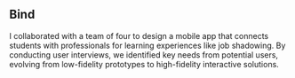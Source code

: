 ## Bind

I collaborated with a team of four to design a mobile app that connects students with professionals for learning experiences like job shadowing. By conducting user interviews, we identified key needs from potential users, evolving from low-fidelity prototypes to high-fidelity interactive solutions.

